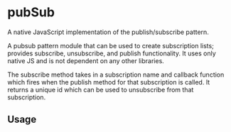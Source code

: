 pubSub
=======

A native JavaScript implementation of the publish/subscribe pattern.

<p>A pubsub pattern module that can be used to create subscription lists; provides subscribe, unsubscribe, and publish functionality. It uses only native JS and is not dependent on any other libraries.</p>
<p>The subscribe method takes in a subscription name and callback function which fires when the publish method for that subscription is called. It returns a unique id which can be used to unsubscribe from that subscription.</p>
<h2>Usage</h2>
    <script src="pubSub.js"></script>
    <script>
    // Subscribe
    // optional instance parameter lets you retain the value of "this" when callbackFn is fired
    var sub_uid = PubSub.subscribe('subscriptionName', callbackFn, instance);

    // Unsubscribe
    PubSub.unsubscribe('subscriptionName', sub_uid);
    
    // Publish - all subscriber callbackFns fire, with data as an argument
    // If an instance was passed in originally to the subscribe method, 
    // that instance is referenced as "this" in the callback.
    PubSub.publish('subscriptionName', data);
	</script>
	
<h2>Use as a Mixin</h2>
    // Lets say you have an object with methods...
    GenericModuleWithMethods = {
	    init: function(){},
	    doIt: function(){},
	    undoIt: function()
    };
 
    // If this module needs a PubSub pattern, using jQuery...
    $.extend(GenericModuleWithMethods, PubSub);
    GenericModuleWithMethods.subscribe('name', callbackFn);
